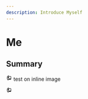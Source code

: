 ```yaml
---
description: Introduce Myself
---
```


# Me

## Summary

![](.gitbook/assets/blog.png) test on inline image

![](.gitbook/assets/blog.png)



